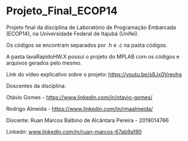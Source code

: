 # Projeto_Final_ECOP14
Projeto final da disciplina de Laboratório de Programação Embarcada (ECOP14), na Universidade Federal de Itajubá (Unifei).

Os códigos se encontram separados por .h e .c na pasta códigos.

A pasta lavaRapidoHW.X possui o projeto do MPLAB com os códigos e arquivos gerados pelo mesmo.

Link do vídeo explicativo sobre o projeto: https://youtu.be/s8Jx0Vrevhg

Doscentes da disciplina: 

Otávio Gomes - https://www.linkedin.com/in/otavio-gomes/

Rodrigo Almeida - https://www.linkedin.com/in/rmaalmeida/

Discente: Ruan Marcos Balbino de Alcântara Pereira - 2019014766

Linkedn: www.linkedin.com/in/ruan-marcos-67ab9a190
